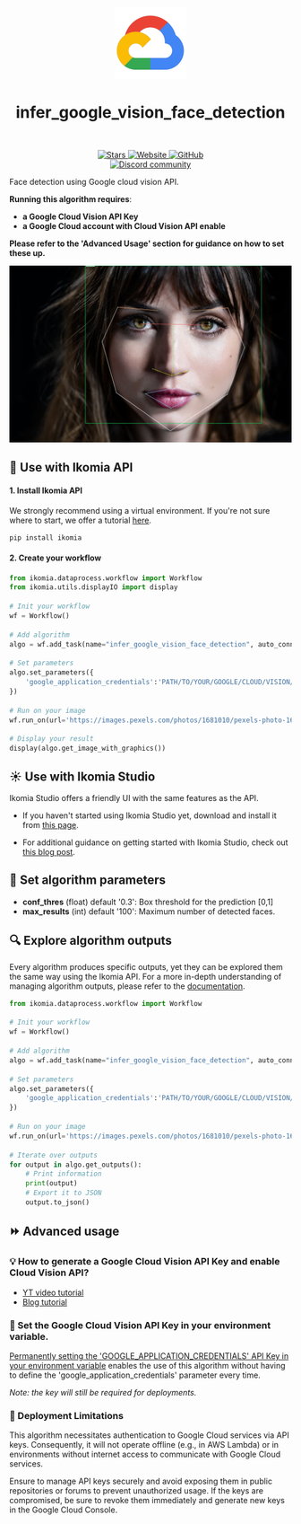 <div align="center">
  <img src="images/cloud.png" alt="Algorithm icon">
  <h1 align="center">infer_google_vision_face_detection</h1>
</div>
<br />
<p align="center">
    <a href="https://github.com/Ikomia-hub/infer_google_vision_face_detection">
        <img alt="Stars" src="https://img.shields.io/github/stars/Ikomia-hub/infer_google_vision_face_detection">
    </a>
    <a href="https://app.ikomia.ai/hub/">
        <img alt="Website" src="https://img.shields.io/website/http/app.ikomia.ai/en.svg?down_color=red&down_message=offline&up_message=online">
    </a>
    <a href="https://github.com/Ikomia-hub/infer_google_vision_face_detection/blob/main/LICENSE">
        <img alt="GitHub" src="https://img.shields.io/github/license/Ikomia-hub/infer_google_vision_face_detection.svg?color=blue">
    </a>    
    <br>
    <a href="https://discord.com/invite/82Tnw9UGGc">
        <img alt="Discord community" src="https://img.shields.io/badge/Discord-white?style=social&logo=discord">
    </a> 
</p>


Face detection using Google cloud vision API. 

**Running this algorithm requires**: 
- **a Google Cloud Vision API Key**
- **a Google Cloud account with Cloud Vision API enable**

**Please refer to the 'Advanced Usage' section for guidance on how to set these up.**


![Face detection landmarks](https://raw.githubusercontent.com/Ikomia-hub/infer_google_vision_face_detection/main/images/output.jpg)


## :rocket: Use with Ikomia API

#### 1. Install Ikomia API

We strongly recommend using a virtual environment. If you're not sure where to start, we offer a tutorial [here](https://www.ikomia.ai/blog/a-step-by-step-guide-to-creating-virtual-environments-in-python).

```sh
pip install ikomia
```

#### 2. Create your workflow


```python
from ikomia.dataprocess.workflow import Workflow
from ikomia.utils.displayIO import display

# Init your workflow
wf = Workflow()

# Add algorithm
algo = wf.add_task(name="infer_google_vision_face_detection", auto_connect=True)

# Set parameters
algo.set_parameters({
    'google_application_credentials':'PATH/TO/YOUR/GOOGLE/CLOUD/VISION/API/KEY.json '
})

# Run on your image
wf.run_on(url='https://images.pexels.com/photos/1681010/pexels-photo-1681010.jpeg?auto=compress&cs=tinysrgb&w=1260&h=750&dpr=1')

# Display your result
display(algo.get_image_with_graphics())
```

## :sunny: Use with Ikomia Studio

Ikomia Studio offers a friendly UI with the same features as the API.

- If you haven't started using Ikomia Studio yet, download and install it from [this page](https://www.ikomia.ai/studio).

- For additional guidance on getting started with Ikomia Studio, check out [this blog post](https://www.ikomia.ai/blog/how-to-get-started-with-ikomia-studio).

## :pencil: Set algorithm parameters

- **conf_thres** (float) default '0.3': Box threshold for the prediction [0,1]
- **max_results** (int) default '100': Maximum number of detected faces.



## :mag: Explore algorithm outputs

Every algorithm produces specific outputs, yet they can be explored them the same way using the Ikomia API. For a more in-depth understanding of managing algorithm outputs, please refer to the [documentation](https://ikomia-dev.github.io/python-api-documentation/advanced_guide/IO_management.html).

```python
from ikomia.dataprocess.workflow import Workflow

# Init your workflow
wf = Workflow()

# Add algorithm
algo = wf.add_task(name="infer_google_vision_face_detection", auto_connect=True)

# Set parameters
algo.set_parameters({
    'google_application_credentials':'PATH/TO/YOUR/GOOGLE/CLOUD/VISION/API/KEY.json '
})

# Run on your image
wf.run_on(url='https://images.pexels.com/photos/1681010/pexels-photo-1681010.jpeg?auto=compress&cs=tinysrgb&w=1260&h=750&dpr=1'))

# Iterate over outputs
for output in algo.get_outputs():
    # Print information
    print(output)
    # Export it to JSON
    output.to_json()
```

## :fast_forward: Advanced usage 

 ### :bulb: How to generate a Google Cloud Vision API Key and enable Cloud Vision API?
- [YT video tutorial](https://www.youtube.com/watch?v=kZ3OL3AN_IA&t=157s)
- [Blog tutorial](https://daminion.net/docs/how-to-get-google-cloud-vision-api-key/)


### :key: Set the Google Cloud Vision API Key in your environment variable. 
[Permanently setting the 'GOOGLE_APPLICATION_CREDENTIALS' API Key in your environment variable](https://medium.com/@kapilgorve/set-environment-variable-in-windows-and-wsl-linux-in-terminal-c5e11138e807)  enables the use of this algorithm without having to define the 'google_application_credentials' parameter every time.


*Note: the key will still be required for deployments.*


###  :red_circle: Deployment Limitations
This algorithm necessitates authentication to Google Cloud services via API keys. Consequently, it will not operate offline (e.g., in AWS Lambda) or in environments without internet access to communicate with Google Cloud services.

Ensure to manage API keys securely and avoid exposing them in public repositories or forums to prevent unauthorized usage. If the keys are compromised, be sure to revoke them immediately and generate new keys in the Google Cloud Console.

